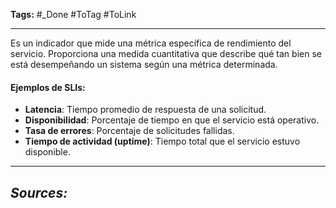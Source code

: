 **Tags:** #_Done 
#ToTag #ToLink 
- - -
Es un indicador que mide una métrica específica de rendimiento del servicio. Proporciona una medida cuantitativa que describe qué tan bien se está desempeñando un sistema según una métrica determinada.
#### Ejemplos de SLIs:
- **Latencia**: Tiempo promedio de respuesta de una solicitud.
- **Disponibilidad**: Porcentaje de tiempo en que el servicio está operativo.
- **Tasa de errores**: Porcentaje de solicitudes fallidas.
- **Tiempo de actividad (uptime)**: Tiempo total que el servicio estuvo disponible.
- - - 
## ***Sources:***